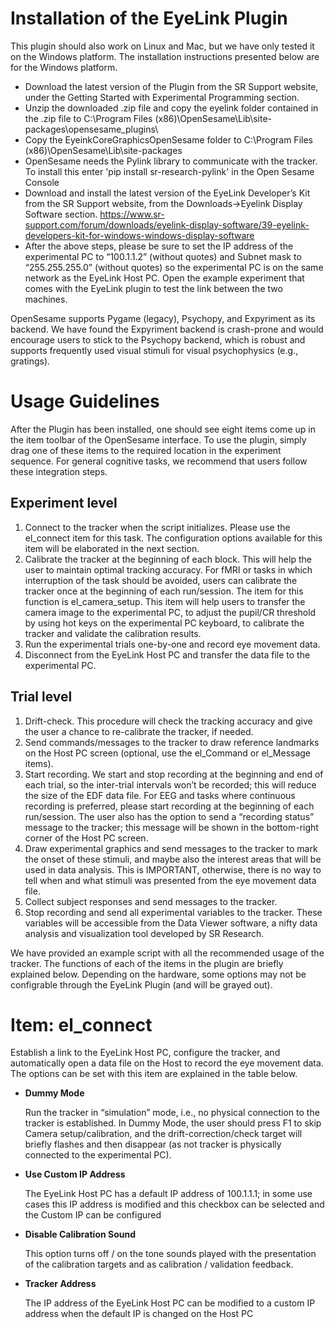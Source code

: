 # Installation of the EyeLink Plugin

This plugin should also work on Linux and Mac, but we have only tested it on the Windows platform. The installation instructions presented below are for the Windows platform.

* Download the latest version of the Plugin from the SR Support website, under the Getting Started with Experimental Programming section.
* Unzip the downloaded .zip file and copy the eyelink folder contained in the .zip file to C:\Program Files (x86)\OpenSesame\Lib\site-packages\opensesame_plugins\
* Copy the EyeinkCoreGraphicsOpenSesame folder to C:\Program Files (x86)\OpenSesame\Lib\site-packages
* OpenSesame needs the Pylink library to communicate with the tracker. To install this enter 'pip install sr-research-pylink' in the Open Sesame Console
* Download and install the latest version of the EyeLink Developer’s Kit from the SR Support website, from the Downloads->Eyelink Display Software section. https://www.sr-support.com/forum/downloads/eyelink-display-software/39-eyelink-developers-kit-for-windows-windows-display-software
* After the above steps, please be sure to set the IP address of the experimental PC to “100.1.1.2” (without quotes) and Subnet mask to “255.255.255.0” (without quotes) so the experimental PC is on the same network as the EyeLink Host PC. Open the example experiment that comes with the EyeLink plugin to test the link between the two machines.  

OpenSesame supports Pygame (legacy), Psychopy, and Expyriment as its backend. We have found the Expyriment backend is crash-prone and would encourage users to stick to the Psychopy backend, which is robust and supports frequently used visual stimuli for visual psychophysics (e.g., gratings).

# Usage Guidelines

After the Plugin has been installed, one should see eight items come up in the item toolbar of the OpenSesame interface. To use the plugin, simply drag one of these items to the required location in the experiment sequence. For general cognitive tasks, we recommend that users follow these integration steps.

## Experiment level
1. Connect to the tracker when the script initializes. Please use the el_connect item for this task. The configuration options available for this item will be elaborated in the next section.
2. Calibrate the tracker at the beginning of each block. This will help the user to maintain optimal tracking accuracy. For fMRI or tasks in which interruption of the task should be avoided, users can calibrate the tracker once at the beginning of each run/session. The item for this function is el_camera_setup. This item will help users to transfer the camera image to the experimental PC, to adjust the pupil/CR threshold by using hot keys on the experimental PC keyboard, to calibrate the tracker and validate the calibration results. 
3. Run the experimental trials one-by-one and record eye movement data.
4. Disconnect from the EyeLink Host PC and transfer the data file to the experimental PC.

## Trial level
1. Drift-check. This procedure will check the tracking accuracy and give the user a chance to re-calibrate the tracker, if needed.
2. Send commands/messages to the tracker to draw reference landmarks on the Host PC screen (optional, use the el_Command or el_Message items).
3. Start recording. We start and stop recording at the beginning and end of each trial, so the inter-trial intervals won’t be recorded; this will reduce the size of the EDF data file. For EEG and tasks where  continuous recording is preferred, please start recording at the beginning of each run/session. The user also has the option to send a “recording status” message to the tracker; this message will be shown in the bottom-right corner of the Host PC screen.
4. Draw experimental graphics and send messages to the tracker to mark the onset of these stimuli, and maybe also the interest areas that will be used in data analysis. This is IMPORTANT, otherwise, there is no way to tell when and what stimuli was presented from the eye movement data file.
5. Collect subject responses and send messages to the tracker.
6. Stop recording and send all experimental variables to the tracker. These variables will be accessible from the Data Viewer software, a nifty data analysis and visualization tool developed by SR Research.

We have provided an example script with all the recommended usage of the tracker. The functions of each of the items in the plugin are briefly explained below. Depending on the hardware, some options may not be configrable through the EyeLink Plugin (and will be grayed out).

# Item: el_connect

Establish a link to the EyeLink Host PC, configure the tracker, and automatically open a data file on the Host to record the eye movement data. The options can be set with this item are explained in the table below.

* <b>Dummy Mode</b>

	Run the tracker in “simulation” mode, i.e., no physical connection to the tracker is established. In Dummy Mode, the user should press F1 to skip Camera setup/calibration, and the drift-correction/check target will briefly flashes and then disappear (as not tracker is physically connected to the experimental PC).

* <b>Use Custom IP Address</b>

	The EyeLink Host PC has a default IP address of 100.1.1.1; in some use cases this IP address is modified and this checkbox can be selected and the Custom IP can be configured

* <b>Disable Calibration Sound</b>

	This option turns off / on the tone sounds played with the presentation of the calibration targets and as calibration / validation feedback.

* <b>Tracker Address</b>	

	The IP address of the EyeLink Host PC can be modified to a custom IP address when the default IP is changed on the Host PC
